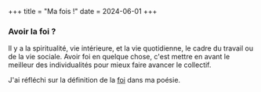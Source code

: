 +++
title = "Ma fois !"
date = 2024-06-01
+++

### Avoir la foi ?

Il y a la spiritualité, vie intérieure, et la vie quotidienne, le cadre du travail ou de la vie sociale. Avoir foi en quelque chose, c'est mettre en avant le meilleur des individualités pour mieux faire avancer le collectif.

J'ai réfléchi sur la définition de la [foi](../categories/foi/) dans ma poésie.